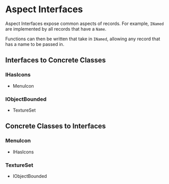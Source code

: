 # Aspect Interfaces
Aspect Interfaces expose common aspects of records.  For example, `INamed` are implemented by all records that have a `Name`.

Functions can then be written that take in `INamed`, allowing any record that has a name to be passed in.
## Interfaces to Concrete Classes
### IHasIcons
- MenuIcon
### IObjectBounded
- TextureSet
## Concrete Classes to Interfaces
### MenuIcon
- IHasIcons
### TextureSet
- IObjectBounded
